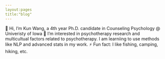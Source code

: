 ```yaml
---
layout:pages
title:"blog"
---
```

👋 Hi, I’m Kun Wang, a 4th year Ph.D. candidate in Counseling Psychology @ Univeristy of Iowa
👀 I’m interested in psychotherapy research and multicultual factors related to psychotherapy. I am learniing to use methods like NLP and advanced stats in my work.
⚡ Fun fact: I like fishing, camping, hiking, etc.
